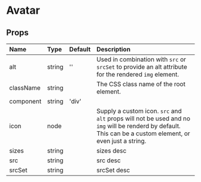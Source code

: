 Avatar
======



Props
-----


| Name | Type | Default | Description |
|:-----|:-----|:-----|:-----|
| alt | string | '' |  Used in combination with `src` or `srcSet` to provide an alt attribute for the rendered `img` element. |
| className | string |  |  The CSS class name of the root element. |
| component | string | 'div' |   |
| icon | node |  |  Supply a custom icon. `src` and `alt` props will not be used and no `img` will be renderd by default.<br>This can be a custom element, or even just a string. |
| sizes | string |  |  sizes desc |
| src | string |  |  src desc |
| srcSet | string |  |  srcSet desc |
